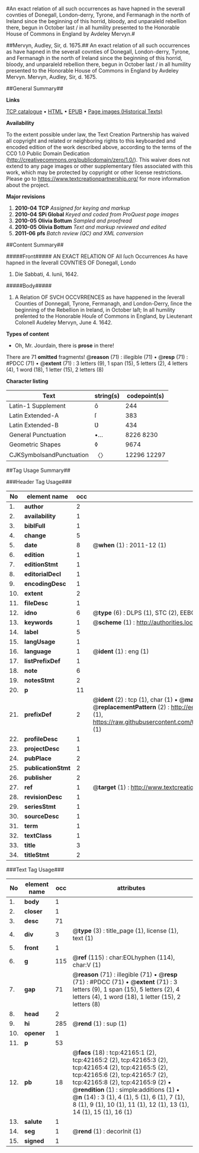 #An exact relation of all such occurrences as have hapned in the severall covnties of Donegall, London-derry, Tyrone, and Fermanagh in the north of Ireland since the beginning of this horrid, bloody, and unparaleld rebellion there, begun in October last / in all humility presented to the Honorable House of Commons in England by Avdeley Mervyn.#

##Mervyn, Audley, Sir, d. 1675.##
An exact relation of all such occurrences as have hapned in the severall covnties of Donegall, London-derry, Tyrone, and Fermanagh in the north of Ireland since the beginning of this horrid, bloody, and unparaleld rebellion there, begun in October last / in all humility presented to the Honorable House of Commons in England by Avdeley Mervyn.
Mervyn, Audley, Sir, d. 1675.

##General Summary##

**Links**

[TCP catalogue](http://www.ota.ox.ac.uk/tcp/)  • 
[HTML](http://tei.it.ox.ac.uk/tcp/Texts-HTML/free/A50/A50729.html)  • 
[EPUB](http://tei.it.ox.ac.uk/tcp/Texts-EPUB/free/A50/A50729.epub) • 
[Page images (Historical Texts)](https://historicaltexts.jisc.ac.uk/eebo-08999171e)

**Availability**

To the extent possible under law, the Text Creation Partnership has waived all copyright and related or neighboring rights to this keyboarded and encoded edition of the work described above, according to the terms of the CC0 1.0 Public Domain Dedication (http://creativecommons.org/publicdomain/zero/1.0/). This waiver does not extend to any page images or other supplementary files associated with this work, which may be protected by copyright or other license restrictions. Please go to https://www.textcreationpartnership.org/ for more information about the project.

**Major revisions**

1. __2010-04__ __TCP__ *Assigned for keying and markup*
1. __2010-04__ __SPi Global__ *Keyed and coded from ProQuest page images*
1. __2010-05__ __Olivia Bottum__ *Sampled and proofread*
1. __2010-05__ __Olivia Bottum__ *Text and markup reviewed and edited*
1. __2011-06__ __pfs__ *Batch review (QC) and XML conversion*

##Content Summary##

#####Front#####
AN EXACT RELATION OF All ſuch Occurrences As have hapned in the ſeverall COVNTIES OF Donegall, Londo
1. Die Sabbati, 4. Iunii, 1642.

#####Body#####

1. A Relation OF SVCH OCCVRRENCES as have happened in the ſeverall Counties of Donnegall, Tyrone, Fermanagh, and London-Derry, ſince the beginning of the Rebellion in Ireland, in October laſt; In all humility preſented to the Honorable Houſe of Commons in England, by Lieutenant Colonell Audeley Mervyn, June 4. 1642.

**Types of content**

  * Oh, Mr. Jourdain, there is **prose** in there!

There are 71 **omitted** fragments! 
 @__reason__ (71) : illegible (71)  •  @__resp__ (71) : #PDCC (71)  •  @__extent__ (71) : 3 letters (9), 1 span (15), 5 letters (2), 4 letters (4), 1 word (18), 1 letter (15), 2 letters (8)

**Character listing**


|Text|string(s)|codepoint(s)|
|---|---|---|
|Latin-1 Supplement|ô|244|
|Latin Extended-A|ſ|383|
|Latin Extended-B|Ʋ|434|
|General Punctuation|•…|8226 8230|
|Geometric Shapes|◊|9674|
|CJKSymbolsandPunctuation|〈〉|12296 12297|

##Tag Usage Summary##

###Header Tag Usage###

|No|element name|occ|attributes|
|---|---|---|---|
|1.|__author__|2||
|2.|__availability__|1||
|3.|__biblFull__|1||
|4.|__change__|5||
|5.|__date__|8| @__when__ (1) : 2011-12 (1)|
|6.|__edition__|1||
|7.|__editionStmt__|1||
|8.|__editorialDecl__|1||
|9.|__encodingDesc__|1||
|10.|__extent__|2||
|11.|__fileDesc__|1||
|12.|__idno__|6| @__type__ (6) : DLPS (1), STC (2), EEBO-CITATION (1), OCLC (1), VID (1)|
|13.|__keywords__|1| @__scheme__ (1) : http://authorities.loc.gov/ (1)|
|14.|__label__|5||
|15.|__langUsage__|1||
|16.|__language__|1| @__ident__ (1) : eng (1)|
|17.|__listPrefixDef__|1||
|18.|__note__|6||
|19.|__notesStmt__|2||
|20.|__p__|11||
|21.|__prefixDef__|2| @__ident__ (2) : tcp (1), char (1)  •  @__matchPattern__ (2) : ([0-9\-]+):([0-9IVX]+) (1), (.+) (1)  •  @__replacementPattern__ (2) : http://eebo.chadwyck.com/downloadtiff?vid=$1&page=$2 (1), https://raw.githubusercontent.com/textcreationpartnership/Texts/master/tcpchars.xml#$1 (1)|
|22.|__profileDesc__|1||
|23.|__projectDesc__|1||
|24.|__pubPlace__|2||
|25.|__publicationStmt__|2||
|26.|__publisher__|2||
|27.|__ref__|1| @__target__ (1) : http://www.textcreationpartnership.org/docs/. (1)|
|28.|__revisionDesc__|1||
|29.|__seriesStmt__|1||
|30.|__sourceDesc__|1||
|31.|__term__|1||
|32.|__textClass__|1||
|33.|__title__|3||
|34.|__titleStmt__|2||


###Text Tag Usage###

|No|element name|occ|attributes|
|---|---|---|---|
|1.|__body__|1||
|2.|__closer__|1||
|3.|__desc__|71||
|4.|__div__|3| @__type__ (3) : title_page (1), license (1), text (1)|
|5.|__front__|1||
|6.|__g__|115| @__ref__ (115) : char:EOLhyphen (114), char:V (1)|
|7.|__gap__|71| @__reason__ (71) : illegible (71)  •  @__resp__ (71) : #PDCC (71)  •  @__extent__ (71) : 3 letters (9), 1 span (15), 5 letters (2), 4 letters (4), 1 word (18), 1 letter (15), 2 letters (8)|
|8.|__head__|2||
|9.|__hi__|285| @__rend__ (1) : sup (1)|
|10.|__opener__|1||
|11.|__p__|53||
|12.|__pb__|18| @__facs__ (18) : tcp:42165:1 (2), tcp:42165:2 (2), tcp:42165:3 (2), tcp:42165:4 (2), tcp:42165:5 (2), tcp:42165:6 (2), tcp:42165:7 (2), tcp:42165:8 (2), tcp:42165:9 (2)  •  @__rendition__ (1) : simple:additions (1)  •  @__n__ (14) : 3 (1), 4 (1), 5 (1), 6 (1), 7 (1), 8 (1), 9 (1), 10 (1), 11 (1), 12 (1), 13 (1), 14 (1), 15 (1), 16 (1)|
|13.|__salute__|1||
|14.|__seg__|1| @__rend__ (1) : decorInit (1)|
|15.|__signed__|1||
